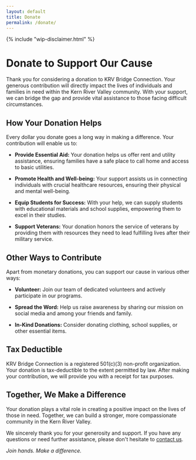 ```yaml
---
layout: default
title: Donate
permalink: /donate/
---
```

{% include "wip-disclaimer.html" %}

# Donate to Support Our Cause

Thank you for considering a donation to KRV Bridge Connection. Your generous contribution will directly impact the lives of individuals and families in need within the Kern River Valley community. With your support, we can bridge the gap and provide vital assistance to those facing difficult circumstances.

## How Your Donation Helps

Every dollar you donate goes a long way in making a difference. Your contribution will enable us to:

- **Provide Essential Aid:** Your donation helps us offer rent and utility assistance, ensuring families have a safe place to call home and access to basic utilities.

- **Promote Health and Well-being:** Your support assists us in connecting individuals with crucial healthcare resources, ensuring their physical and mental well-being.

- **Equip Students for Success:** With your help, we can supply students with educational materials and school supplies, empowering them to excel in their studies.

- **Support Veterans:** Your donation honors the service of veterans by providing them with resources they need to lead fulfilling lives after their military service.

## Other Ways to Contribute

Apart from monetary donations, you can support our cause in various other ways:

- **Volunteer:** Join our team of dedicated volunteers and actively participate in our programs.

- **Spread the Word:** Help us raise awareness by sharing our mission on social media and among your friends and family.

- **In-Kind Donations:** Consider donating clothing, school supplies, or other essential items.

## Tax Deductible

KRV Bridge Connection is a registered 501(c)(3) non-profit organization. Your donation is tax-deductible to the extent permitted by law. After making your contribution, we will provide you with a receipt for tax purposes.

## Together, We Make a Difference

Your donation plays a vital role in creating a positive impact on the lives of those in need. Together, we can build a stronger, more compassionate community in the Kern River Valley.

We sincerely thank you for your generosity and support. If you have any questions or need further assistance, please don't hesitate to [contact us](/contact/).

*Join hands. Make a difference.*
